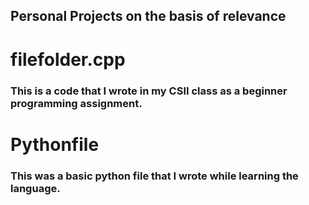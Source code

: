 ## Personal Projects on the basis of relevance
# filefolder.cpp
### This is a code that I wrote in my CSII class as a beginner programming assignment.
# Pythonfile
### This was a basic python file that I wrote while learning the language.
